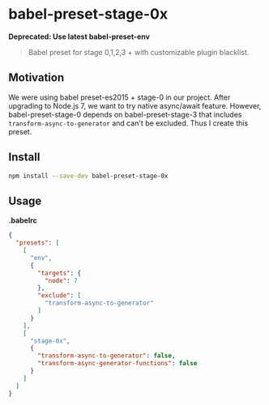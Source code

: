 # babel-preset-stage-0x

**Deprecated: Use latest babel-preset-env**

> Babel preset for stage 0,1,2,3 + with customizable plugin blacklist.

## Motivation

We were using babel preset-es2015 + stage-0 in our project. After upgrading to Node.js 7, we want to try native async/await feature. However, babel-preset-stage-0 depends on babel-preset-stage-3 that includes `transform-async-to-generator` and can't be excluded. Thus I create this preset.

## Install

```sh
npm install --save-dev babel-preset-stage-0x
```

## Usage

**.babelrc**

```json
{
  "presets": [
    [
      "env",
      {
        "targets": {
          "node": 7
        },
        "exclude": [
          "transform-async-to-generator"
        ]
      }
    ],
    [
      "stage-0x",
      {
        "transform-async-to-generator": false,
        "transform-async-generator-functions": false
      }
    ]
  ]
}
```

